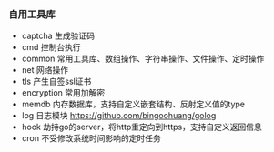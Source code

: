 ### 自用工具库
- captcha 生成验证码
- cmd 控制台执行
- common 常用工具库、数组操作、字符串操作、文件操作、定时操作
- net 网络操作
- tls 产生自签ssl证书
- encryption 常用加解密
- memdb 内存数据库，支持自定义嵌套结构、反射定义值的type
- log 日志模块 https://github.com/bingoohuang/golog
- hook  劫持go的server，将http重定向到https，支持自定义返回信息
- cron 不受修改系统时间影响的定时任务

